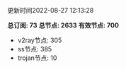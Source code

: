 更新时间2022-08-27 12:13:28

**总订阅: 73**
**总节点: 2633**
**有效节点: 700**
- v2ray节点: 305
- ss节点: 385
- trojan节点: 10
